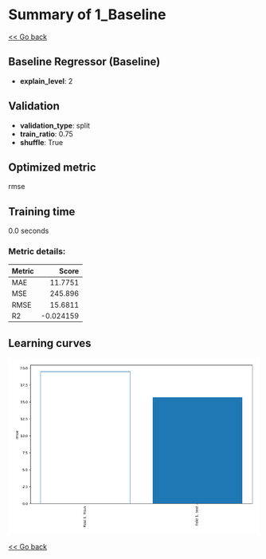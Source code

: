 # Summary of 1_Baseline

[<< Go back](../README.md)


## Baseline Regressor (Baseline)
- **explain_level**: 2

## Validation
 - **validation_type**: split
 - **train_ratio**: 0.75
 - **shuffle**: True

## Optimized metric
rmse

## Training time

0.0 seconds

### Metric details:
| Metric   |      Score |
|:---------|-----------:|
| MAE      |  11.7751   |
| MSE      | 245.896    |
| RMSE     |  15.6811   |
| R2       |  -0.024159 |



## Learning curves
![Learning curves](learning_curves.png)

[<< Go back](../README.md)
